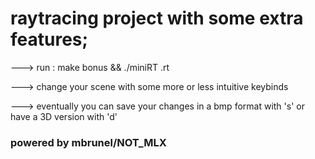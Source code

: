 # raytracing project with some extra features;

---> run : make bonus && ./miniRT <yourfile>.rt
  
---> change your scene with some more or less intuitive keybinds
  
---> eventually you can save your changes in a bmp format with 's' or have a 3D version with 'd'

### powered by mbrunel/NOT_MLX
